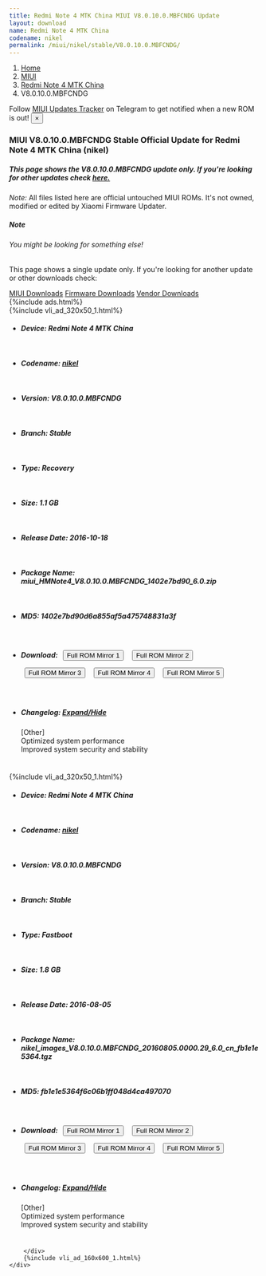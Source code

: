 ```yaml
---
title: Redmi Note 4 MTK China MIUI V8.0.10.0.MBFCNDG Update
layout: download
name: Redmi Note 4 MTK China
codename: nikel
permalink: /miui/nikel/stable/V8.0.10.0.MBFCNDG/
---
```

<nav aria-label="breadcrumb">
    <ol class="breadcrumb">
        <li class="breadcrumb-item"><a href="/">Home</a></li>
        <li class="breadcrumb-item"><a href="/miui/">MIUI</a></li>
        <li class="breadcrumb-item"><a href="/miui/nikel/">Redmi Note 4 MTK China</a></li>
        <li class="breadcrumb-item active" aria-current="page">V8.0.10.0.MBFCNDG</li>
    </ol>
</nav>
<div class="alert alert-primary alert-dismissible fade show" role="alert">
    Follow <a href="https://t.me/MIUIUpdatesTracker" class="alert-link">MIUI Updates Tracker</a> on Telegram to get
    notified when a new ROM is out!
    <button type="button" class="close" data-dismiss="alert" aria-label="Close">
        <span aria-hidden="true">&times;</span>
    </button>
</div>
<div class="col-12 mx-auto">
    <h3 class="title bg-light p-2 rounded">MIUI V8.0.10.0.MBFCNDG Stable Official Update for Redmi Note 4 MTK China (nikel)</h3>
    <h5>This page shows the V8.0.10.0.MBFCNDG update only. If you're looking for other updates check
        <a href="/miui/nikel/">here.</a></h5>
    <p><i>Note: </i>All files listed here are official untouched MIUI ROMs.
        It's not owned, modified or edited by Xiaomi Firmware Updater.</p>
    <div class="card">
        <div class="card-body">
            <h5 class="card-title">Note</h5>
            <h6 class="card-subtitle mb-2 text-muted">You might be looking for something else!</h6>
            <p class="card-text">This page shows a single update only.
                If you're looking for another update or other downloads check:</p>
            <a href="/miui/" class="card-link">MIUI Downloads</a>
            <a href="/firmware/" class="card-link">Firmware Downloads</a>
            <a href="/vendor/" class="card-link">Vendor Downloads</a>
        </div>
    </div>
    {%include ads.html%}
    <div class="row justify-content-center">
        <div class="col-10" id="downloads">
                    <div class="card card-body">
            {%include vli_ad_320x50_1.html%}
            <ul class="list-unstyled">
                <li style="padding-bottom: 10px;">
                    <h5><b>Device: </b>Redmi Note 4 MTK China</h5>
                </li>
                <li style="padding-bottom: 10px;">
                    <h5><b>Codename: </b> <a href="/miui/nikel/" target="_blank">nikel</a> </h5>
                </li>
                <li style="padding-bottom: 10px;">
                    <h5><b>Version: </b>V8.0.10.0.MBFCNDG</h5>
                </li>
                <li style="padding-bottom: 10px;">
                    <h5><b>Branch: </b>Stable</h5>
                </li>
                <li style="padding-bottom: 10px;">
                    <h5><b>Type: </b>Recovery</h5>
                </li>
                <li style="padding-bottom: 10px;">
                    <h5><b>Size: </b>1.1 GB</h5>
                </li>
                <li style="padding-bottom: 10px;">
                    <h5><b>Release Date: </b>2016-10-18</h5>
                </li>
                <li style="padding-bottom: 10px;">
                    <h5><b>Package Name: </b><span id="filename" class="text-dark">miui_HMNote4_V8.0.10.0.MBFCNDG_1402e7bd90_6.0.zip</span></h5>
                </li>
                <li style="padding-bottom: 10px;">
                    <h5><b>MD5: </b><span id="md5" class="text-muted">1402e7bd90d6a855af5a475748831a3f</span></h5>
                </li>
                <li style="padding-bottom: 10px;">
                    <h5><b>Download: </b> <button type="button" id="download" class="btn btn-primary" style="margin: 7px;" onclick="window.open('https://cdn-ota.azureedge.net/V8.0.10.0.MBFCNDG/miui_HMNote4_V8.0.10.0.MBFCNDG_1402e7bd90_6.0.zip', '_blank');"><i class="fa fa-download"></i> Full ROM Mirror 1</button> <button type="button" id="download" class="btn btn-primary" style="margin: 7px;" onclick="window.open('https://cdnorg.d.miui.com/V8.0.10.0.MBFCNDG/miui_HMNote4_V8.0.10.0.MBFCNDG_1402e7bd90_6.0.zip', '_blank');"><i class="fa fa-download"></i> Full ROM Mirror 2</button> <button type="button" id="download" class="btn btn-primary" style="margin: 7px;" onclick="window.open('https://bn.d.miui.com/V8.0.10.0.MBFCNDG/miui_HMNote4_V8.0.10.0.MBFCNDG_1402e7bd90_6.0.zip', '_blank');"><i class="fa fa-download"></i> Full ROM Mirror 3</button> <button type="button" id="download" class="btn btn-primary" style="margin: 7px;" onclick="window.open('https://bigota.d.miui.com/V8.0.10.0.MBFCNDG/miui_HMNote4_V8.0.10.0.MBFCNDG_1402e7bd90_6.0.zip', '_blank');"><i class="fa fa-download"></i> Full ROM Mirror 4</button> <button type="button" id="download" class="btn btn-primary" style="margin: 7px;" onclick="window.open('https://hugeota.d.miui.com/V8.0.10.0.MBFCNDG/miui_HMNote4_V8.0.10.0.MBFCNDG_1402e7bd90_6.0.zip', '_blank');"><i class="fa fa-download"></i> Full ROM Mirror 5</button></h5>
                </li>
                <li style="padding-bottom: 10px;">
                    <h5><b>Changelog: </b><a href="#nikel_1_changelog" data-toggle="collapse" role="button"
                            aria-expanded="false" aria-controls="nikel_1_changelog"> <i class="fa fa-arrow-down"
                                aria-hidden="true"></i> Expand/Hide</a></h5>
                    <div class="collapse" id="nikel_1_changelog">
                        <p id="changelog_text">[Other]<br>Optimized system performance<br>Improved system security and stability</p>
                    </div>
                </li>
            </ul>
        </div>
        <div class="card card-body">
            {%include vli_ad_320x50_1.html%}
            <ul class="list-unstyled">
                <li style="padding-bottom: 10px;">
                    <h5><b>Device: </b>Redmi Note 4 MTK China</h5>
                </li>
                <li style="padding-bottom: 10px;">
                    <h5><b>Codename: </b> <a href="/miui/nikel/" target="_blank">nikel</a> </h5>
                </li>
                <li style="padding-bottom: 10px;">
                    <h5><b>Version: </b>V8.0.10.0.MBFCNDG</h5>
                </li>
                <li style="padding-bottom: 10px;">
                    <h5><b>Branch: </b>Stable</h5>
                </li>
                <li style="padding-bottom: 10px;">
                    <h5><b>Type: </b>Fastboot</h5>
                </li>
                <li style="padding-bottom: 10px;">
                    <h5><b>Size: </b>1.8 GB</h5>
                </li>
                <li style="padding-bottom: 10px;">
                    <h5><b>Release Date: </b>2016-08-05</h5>
                </li>
                <li style="padding-bottom: 10px;">
                    <h5><b>Package Name: </b><span id="filename" class="text-dark">nikel_images_V8.0.10.0.MBFCNDG_20160805.0000.29_6.0_cn_fb1e1e5364.tgz</span></h5>
                </li>
                <li style="padding-bottom: 10px;">
                    <h5><b>MD5: </b><span id="md5" class="text-muted">fb1e1e5364f6c06b1ff048d4ca497070</span></h5>
                </li>
                <li style="padding-bottom: 10px;">
                    <h5><b>Download: </b> <button type="button" id="download" class="btn btn-primary" style="margin: 7px;" onclick="window.open('https://cdn-ota.azureedge.net/V8.0.10.0.MBFCNDG/nikel_images_V8.0.10.0.MBFCNDG_20160805.0000.29_6.0_cn_fb1e1e5364.tgz', '_blank');"><i class="fa fa-download"></i> Full ROM Mirror 1</button> <button type="button" id="download" class="btn btn-primary" style="margin: 7px;" onclick="window.open('https://cdnorg.d.miui.com/V8.0.10.0.MBFCNDG/nikel_images_V8.0.10.0.MBFCNDG_20160805.0000.29_6.0_cn_fb1e1e5364.tgz', '_blank');"><i class="fa fa-download"></i> Full ROM Mirror 2</button> <button type="button" id="download" class="btn btn-primary" style="margin: 7px;" onclick="window.open('https://bn.d.miui.com/V8.0.10.0.MBFCNDG/nikel_images_V8.0.10.0.MBFCNDG_20160805.0000.29_6.0_cn_fb1e1e5364.tgz', '_blank');"><i class="fa fa-download"></i> Full ROM Mirror 3</button> <button type="button" id="download" class="btn btn-primary" style="margin: 7px;" onclick="window.open('https://bigota.d.miui.com/V8.0.10.0.MBFCNDG/nikel_images_V8.0.10.0.MBFCNDG_20160805.0000.29_6.0_cn_fb1e1e5364.tgz', '_blank');"><i class="fa fa-download"></i> Full ROM Mirror 4</button> <button type="button" id="download" class="btn btn-primary" style="margin: 7px;" onclick="window.open('https://hugeota.d.miui.com/V8.0.10.0.MBFCNDG/nikel_images_V8.0.10.0.MBFCNDG_20160805.0000.29_6.0_cn_fb1e1e5364.tgz', '_blank');"><i class="fa fa-download"></i> Full ROM Mirror 5</button></h5>
                </li>
                <li style="padding-bottom: 10px;">
                    <h5><b>Changelog: </b><a href="#nikel_2_changelog" data-toggle="collapse" role="button"
                            aria-expanded="false" aria-controls="nikel_2_changelog"> <i class="fa fa-arrow-down"
                                aria-hidden="true"></i> Expand/Hide</a></h5>
                    <div class="collapse" id="nikel_2_changelog">
                        <p id="changelog_text">[Other]<br>Optimized system performance<br>Improved system security and stability</p>
                    </div>
                </li>
            </ul>
        </div>

        </div>
        {%include vli_ad_160x600_1.html%}
    </div>
</div>
